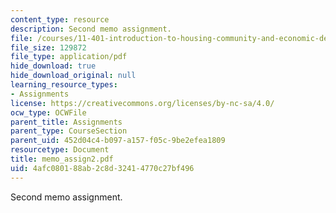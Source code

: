 ```yaml
---
content_type: resource
description: Second memo assignment.
file: /courses/11-401-introduction-to-housing-community-and-economic-development-fall-2003/4afc080188ab2c8d32414770c27bf496_memo_assign2.pdf
file_size: 129872
file_type: application/pdf
hide_download: true
hide_download_original: null
learning_resource_types:
- Assignments
license: https://creativecommons.org/licenses/by-nc-sa/4.0/
ocw_type: OCWFile
parent_title: Assignments
parent_type: CourseSection
parent_uid: 452d04c4-b097-a157-f05c-9be2efea1809
resourcetype: Document
title: memo_assign2.pdf
uid: 4afc0801-88ab-2c8d-3241-4770c27bf496
---
```

Second memo assignment.